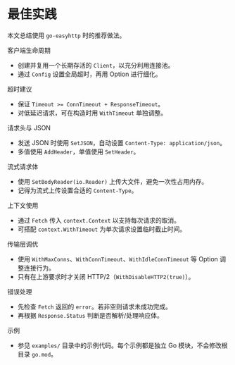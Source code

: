 最佳实践
========

本文总结使用 `go-easyhttp` 时的推荐做法。

客户端生命周期
- 创建并复用一个长期存活的 `Client`，以充分利用连接池。
- 通过 `Config` 设置全局超时，再用 Option 进行细化。

超时建议
- 保证 `Timeout >= ConnTimeout + ResponseTimeout`。
- 对低延迟请求，可在构造时用 `WithTimeout` 单独调整。

请求头与 JSON
- 发送 JSON 时使用 `SetJSON`，自动设置 `Content-Type: application/json`。
- 多值使用 `AddHeader`，单值使用 `SetHeader`。

流式请求体
- 使用 `SetBodyReader(io.Reader)` 上传大文件，避免一次性占用内存。
- 记得为流式上传设置合适的 `Content-Type`。

上下文使用
- 通过 `Fetch` 传入 `context.Context` 以支持每次请求的取消。
- 可搭配 `context.WithTimeout` 为单次请求设置临时截止时间。

传输层调优
- 使用 `WithMaxConns`、`WithConnTimeout`、`WithIdleConnTimeout` 等 Option 调整连接行为。
- 只有在上游要求时才关闭 HTTP/2（`WithDisableHTTP2(true)`）。

错误处理
- 先检查 `Fetch` 返回的 `error`。若非空则请求未成功完成。
- 再根据 `Response.Status` 判断是否解析/处理响应体。

示例
- 参见 `examples/` 目录中的示例代码。每个示例都是独立 Go 模块，不会修改根目录 `go.mod`。


